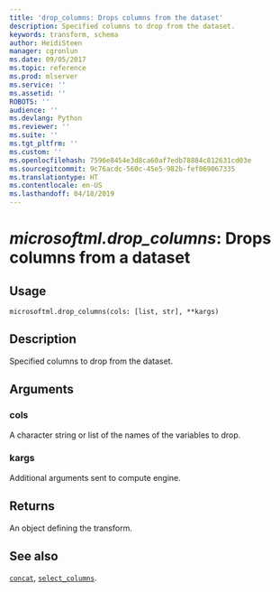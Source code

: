 ```yaml
---
title: 'drop_columns: Drops columns from the dataset'
description: Specified columns to drop from the dataset.
keywords: transform, schema
author: HeidiSteen
manager: cgronlun
ms.date: 09/05/2017
ms.topic: reference
ms.prod: mlserver
ms.service: ''
ms.assetid: ''
ROBOTS: ''
audience: ''
ms.devlang: Python
ms.reviewer: ''
ms.suite: ''
ms.tgt_pltfrm: ''
ms.custom: ''
ms.openlocfilehash: 7596e8454e3d8ca60af7edb78884c812631cd03e
ms.sourcegitcommit: 9c76acdc-560c-45e5-982b-fef069067335
ms.translationtype: HT
ms.contentlocale: en-US
ms.lasthandoff: 04/18/2019
---
```

# <a name="microsoftmldropcolumns-drops-columns-from-a-dataset"></a>*microsoftml.drop_columns*: Drops columns from a dataset





## <a name="usage"></a>Usage



```
microsoftml.drop_columns(cols: [list, str], **kargs)
```





## <a name="description"></a>Description

Specified columns to drop from the dataset.


## <a name="arguments"></a>Arguments


### <a name="cols"></a>cols

A character string or list of the names of the variables to drop.


### <a name="kargs"></a>kargs

Additional arguments sent to compute engine.


## <a name="returns"></a>Returns

An object defining the transform.


## <a name="see-also"></a>See also

[`concat`](concat.md), [`select_columns`](select-columns.md).

